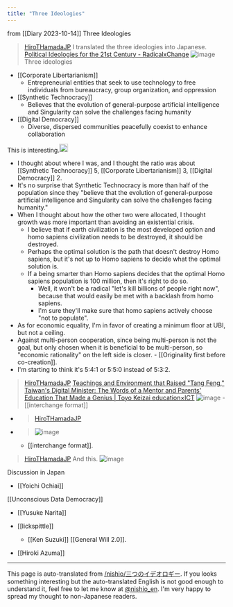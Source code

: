 ```yaml
---
title: "Three Ideologies"
---
```


from  [[Diary 2023-10-14]]
Three Ideologies

> [HiroTHamadaJP](https://twitter.com/HiroTHamadaJP/status/1708173018122551390/photo/1) I translated the three ideologies into Japanese.
>  [Political Ideologies for the 21st Century - RadicalxChange](https://www.radicalxchange.org/media/blog/political-ideologies-for-the-21st-century/)
>  ![image](https://gyazo.com/6099f2955db45a1a85ff1498988800f3/thumb/1000)
Three ideologies
- [[Corporate Libertarianism]]
    - Entrepreneurial entities that seek to use technology to free individuals from bureaucracy, group organization, and oppression
- [[Synthetic Technocracy]]
    - Believes that the evolution of general-purpose artificial intelligence and Singularity can solve the challenges facing humanity
- [[Digital Democracy]]
    - Diverse, dispersed communities peacefully coexist to enhance collaboration

This is interesting.<img src='https://scrapbox.io/api/pages/nishio-en/nishio/icon' alt='nishio.icon' height="19.5"/>
- I thought about where I was, and I thought the ratio was about [[Synthetic Technocracy]] 5, [[Corporate Libertarianism]] 3, [[Digital Democracy]] 2.
- It's no surprise that Synthetic Technocracy is more than half of the population since they "believe that the evolution of general-purpose artificial intelligence and Singularity can solve the challenges facing humanity."
- When I thought about how the other two were allocated, I thought growth was more important than avoiding an existential crisis.
    - I believe that if earth civilization is the most developed option and homo sapiens civilization needs to be destroyed, it should be destroyed.
    - Perhaps the optimal solution is the path that doesn't destroy Homo sapiens, but it's not up to Homo sapiens to decide what the optimal solution is.
    - If a being smarter than Homo sapiens decides that the optimal Homo sapiens population is 100 million, then it's right to do so.
        - Well, it won't be a radical "let's kill billions of people right now", because that would easily be met with a backlash from homo sapiens.
        - I'm sure they'll make sure that homo sapiens actively choose "not to populate".
- As for economic equality, I'm in favor of creating a minimum floor at UBI, but not a ceiling.
- Against multi-person cooperation, since being multi-person is not the goal, but only chosen when it is beneficial to be multi-person, so "economic rationality" on the left side is closer.
        - [[Originality first before co-creation]].
- I'm starting to think it's 5:4:1 or 5:5:0 instead of 5:3:2.

> [HiroTHamadaJP](https://twitter.com/HiroTHamadaJP/status/1708329451396968535) [Teachings and Environment that Raised "Tang Feng," Taiwan's Digital Minister: The Words of a Mentor and Parents' Education That Made a Genius | Toyo Keizai education×ICT](https://toyokeizai.net/articles/-/363750)
>  ![image](https://gyazo.com/15c40aeca18f432950fe8c8483b7faa0/thumb/1000)
    - [[interchange format]]
- > [HiroTHamadaJP](https://twitter.com/HiroTHamadaJP/status/1708329761251160272)
- >  ![image](https://gyazo.com/cb2f6df9c2fb48a809fec802fbb0cbbb/thumb/1000)
    - [[interchange format]].

> [HiroTHamadaJP](https://twitter.com/HiroTHamadaJP/status/1712792038830461022) And this.
>  ![image](https://gyazo.com/286a10a47a952836024436cd875f352c/thumb/1000)

Discussion in Japan
- [[Yoichi Ochiai]]

[[Unconscious Data Democracy]]
- [[Yusuke Narita]]

- [[lickspittle]]
    - [[Ken Suzuki]]
[[General Will 2.0]].
- [[Hiroki Azuma]]

---
This page is auto-translated from [/nishio/三つのイデオロギー](https://scrapbox.io/nishio/三つのイデオロギー). If you looks something interesting but the auto-translated English is not good enough to understand it, feel free to let me know at [@nishio_en](https://twitter.com/nishio_en). I'm very happy to spread my thought to non-Japanese readers.